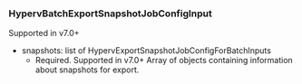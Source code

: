 ### HypervBatchExportSnapshotJobConfigInput
Supported in v7.0+

- snapshots: list of HypervExportSnapshotJobConfigForBatchInputs
  - Required. Supported in v7.0+
      Array of objects containing information about snapshots for export.
